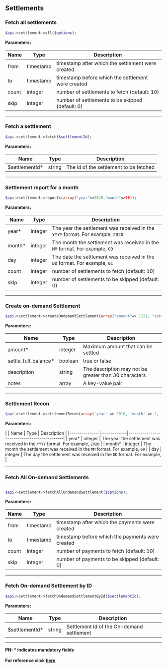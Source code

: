 ## Settlements

### Fetch all  settlements

```php
$api->settlement->all($options);
```

**Parameters:**


| Name  | Type      | Description                                      |
|-------|-----------|--------------------------------------------------|
| from  | timestamp | timestamp after which the settlement were created  |
| to    | timestamp | timestamp before which the settlement were created |
| count | integer   | number of settlements to fetch (default: 10)        |
| skip  | integer   | number of settlements to be skipped (default: 0)    |

-------------------------------------------------------------------------------------------------------

### Fetch a settlement

```php
$api->settlement->fetch($settlementId);
```

**Parameters:**

| Name          | Type        | Description                                 |
|---------------|-------------|---------------------------------------------|
| $settlementId* | string      | The id of the settlement to be fetched  |

-------------------------------------------------------------------------------------------------------

### Settlement report for a month

```php
$api->settlement->reports(array("year"=>2020,"month"=>09));
```

**Parameters:**

| Name          | Type        | Description                                 |
|---------------|-------------|---------------------------------------------|
| year* | integer      | The year the settlement was received in the `YYYY` format. For example, `2020`   |
| month* | integer      | The month the settlement was received in the `MM` format. For example, `09`   |
| day | integer      | The date the settlement was received in the `DD` format. For example, `01`   |
| count | integer   | number of settlements to fetch (default: 10)        |
| skip  | integer   | number of settlements to be skipped (default: 0)    |

-------------------------------------------------------------------------------------------------------

### Create on-demand Settlement

```php
$api->settlement->createOndemandSettlement(array("amount"=> 1221, "settle_full_balance"=> false, "description"=>"Testing","notes" => array("notes_key_1"=> "Tea, Earl Grey, Hot","notes_key_2"=> "Tea, Earl Grey… decaf.")));
```

**Parameters:**

| Name          | Type        | Description                                 |
|---------------|-------------|---------------------------------------------|
| amount*| integer      | Maximum amount that can be settled  |
| settle_full_balance* | boolean      | true or false   |
| description | string   | The description may not be greater than 30 characters    |
| notes   | array   | A key-value pair     |

-------------------------------------------------------------------------------------------------------

### Settlement Recon

```php
$api->settlement->settlementRecon(array('year' => 2018, 'month' => 2, 'day'=>11));

```

**Parameters:**

|
| Name          | Type        | Description                                 |
|---------------|-------------|---------------------------------------------|
| year* | integer      | The year the settlement was received in the `YYYY` format. For example, `2020`   |
| month* | integer      | The month the settlement was received in the `MM` format. For example, `09`   |
| day | integer   | The day the settlement was received in the `DD` format. For example,      |


-------------------------------------------------------------------------------------------------------

### Fetch All On-demand Settlements

```php

$api->settlement->fetchAllOndemandSettlement($options);

```
**Parameters:**

| Name  | Type      | Description                                      |
|-------|-----------|--------------------------------------------------|
| from  | timestamp | timestamp after which the payments were created  |
| to    | timestamp | timestamp before which the payments were created |
| count | integer   | number of payments to fetch (default: 10)        |
| skip  | integer   | number of payments to be skipped (default: 0)    |

-------------------------------------------------------------------------------------------------------

### Fetch On-demand Settlement by ID

```php
$api->settlement->fetchOndemandSettlementById($settlementId);

```

**Parameters:**

| Name       | Type   | Description                       |
|------------|--------|-----------------------------------|
| $settlementId* | string | Settlement Id of the On-demand settlement|

-------------------------------------------------------------------------------------------------------

**PN: * indicates mandatory fields**
<br>
<br>
**For reference click [here](https://razorpay.com/docs/api/settlements/)**
